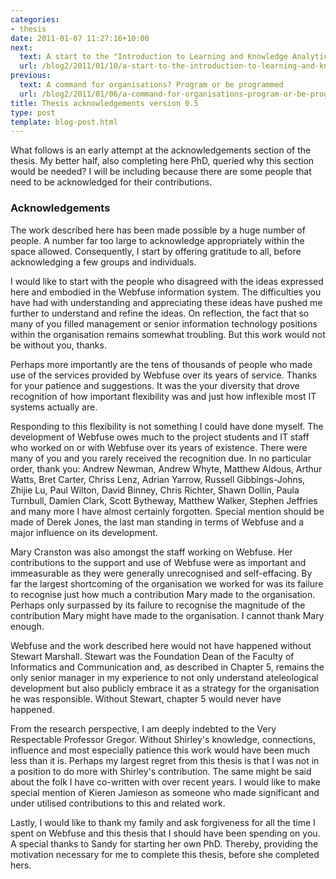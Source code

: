 ```yaml
---
categories:
- thesis
date: 2011-01-07 11:27:16+10:00
next:
  text: A start to the "Introduction to Learning and Knowledge Analytics" MOOC
  url: /blog2/2011/01/10/a-start-to-the-introduction-to-learning-and-knowledge-analytics-mooc/
previous:
  text: A command for organisations? Program or be programmed
  url: /blog2/2011/01/06/a-command-for-organisations-program-or-be-programmed/
title: Thesis acknowledgements version 0.5
type: post
template: blog-post.html
---
```

What follows is an early attempt at the acknowledgements section of the thesis. My better half, also completing here PhD, queried why this section would be needed? I will be including because there are some people that need to be acknowledged for their contributions.

### Acknowledgements

The work described here has been made possible by a huge number of people. A number far too large to acknowledge appropriately within the space allowed. Consequently, I start by offering gratitude to all, before acknowledging a few groups and individuals.

I would like to start with the people who disagreed with the ideas expressed here and embodied in the Webfuse information system. The difficulties you have had with understanding and appreciating these ideas have pushed me further to understand and refine the ideas. On reflection, the fact that so many of you filled management or senior information technology positions within the organisation remains somewhat troubling. But this work would not be without you, thanks.

Perhaps more importantly are the tens of thousands of people who made use of the services provided by Webfuse over its years of service. Thanks for your patience and suggestions. It was the your diversity that drove recognition of how important flexibility was and just how inflexible most IT systems actually are.

Responding to this flexibility is not something I could have done myself. The development of Webfuse owes much to the project students and IT staff who worked on or with Webfuse over its years of existence. There were many of you and you rarely received the recognition due. In no particular order, thank you: Andrew Newman, Andrew Whyte, Matthew Aldous, Arthur Watts, Bret Carter, Chriss Lenz, Adrian Yarrow, Russell Gibbings-Johns, Zhijie Lu, Paul Wilton, David Binney, Chris Richter, Shawn Dollin, Paula Turnbull, Damien Clark, Scott Bytheway, Matthew Walker, Stephen Jeffries and many more I have almost certainly forgotten. Special mention should be made of Derek Jones, the last man standing in terms of Webfuse and a major influence on its development.

Mary Cranston was also amongst the staff working on Webfuse. Her contributions to the support and use of Webfuse were as important and immeasurable as they were generally unrecognised and self-effacing. By far the largest shortcoming of the organisation we worked for was its failure to recognise just how much a contribution Mary made to the organisation. Perhaps only surpassed by its failure to recognise the magnitude of the contribution Mary might have made to the organisation. I cannot thank Mary enough.

Webfuse and the work described here would not have happened without Stewart Marshall. Stewart was the Foundation Dean of the Faculty of Informatics and Communication and, as described in Chapter 5, remains the only senior manager in my experience to not only understand ateleological development but also publicly embrace it as a strategy for the organisation he was responsible. Without Stewart, chapter 5 would never have happened.

From the research perspective, I am deeply indebted to the Very Respectable Professor Gregor. Without Shirley's knowledge, connections, influence and most especially patience this work would have been much less than it is. Perhaps my largest regret from this thesis is that I was not in a position to do more with Shirley's contribution. The same might be said about the folk I have co-written with over recent years. I would like to make special mention of Kieren Jamieson as someone who made significant and under utilised contributions to this and related work.

Lastly, I would like to thank my family and ask forgiveness for all the time I spent on Webfuse and this thesis that I should have been spending on you. A special thanks to Sandy for starting her own PhD. Thereby, providing the motivation necessary for me to complete this thesis, before she completed hers.